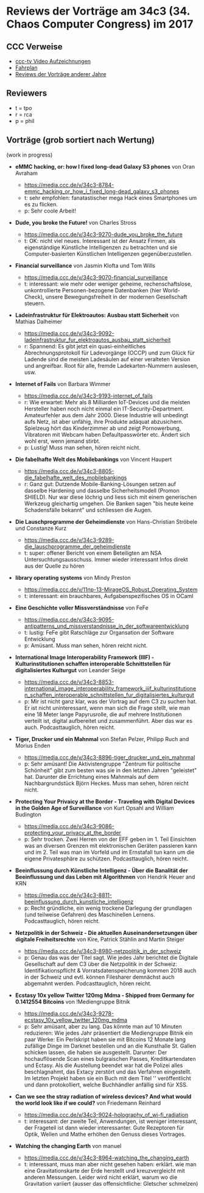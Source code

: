 # Reviews der Vorträge am 34c3 (34. Chaos Computer Congress) im 2017

CCC Verweise
------------
* [ccc-tv Video Aufzeichnungen](https://media.ccc.de/c/34c3)
* [Fahrplan](https://fahrplan.events.ccc.de/congress/2017/Fahrplan/)
* [Reviews der Vorträge anderer Jahre](https://github.com/tpo/31c3_talks_annotations/blob/master/README.md)

Reviewers
---------

* t = tpo
* r = rca
* p = phil

Vorträge (grob sortiert nach Wertung)
-------------------------------------

(work in progress)

*   __eMMC hacking, or: how I fixed long-dead Galaxy S3 phones__ von Oran Avraham
    * https://media.ccc.de/v/34c3-8784-emmc_hacking_or_how_i_fixed_long-dead_galaxy_s3_phones
    * t: sehr empfohlen: fanatastischer mega Hack eines Smartphones um es zu flicken.
    * p: Sehr coole Arbeit!

*   __Dude, you broke the Future!__ von Charles Stross
    * https://media.ccc.de/v/34c3-9270-dude_you_broke_the_future
    * t: OK: nicht viel neues. Interessant ist der Ansatz Firmen, als
      eigenständige Künstliche Intelligenzen zu betrachten und sie
      Computer-basierten Künstlichen Intelligenzen gegenüberzustellen.

*   __Financial surveillance__ von Jasmin Klofta und Tom Wills
    * https://media.ccc.de/v/34c3-9070-financial_surveillance
    * t: interessant: wie mehr oder weniger geheime, rechenschaftslose,
      unkontrollierte Personen-bezogene Datenbanken (hier World-Check),
      unsere Bewegungsfreiheit in der modernen Gesellschaft steuern.

*   __Ladeinfrastruktur für Elektroautos: Ausbau statt Sicherheit__ von Mathias Dalheimer
    * https://media.ccc.de/v/34c3-9092-ladeinfrastruktur_fur_elektroautos_ausbau_statt_sicherheit
    * r: Spannend: Es gibt jetzt ein quasi-einheitliches Abrechnungsprotokoll für
      Ladevorgänge (OCCP) und zum Glück für Ladende sind die meisten
      Ladesäulen auf einer veralteten Version und angreifbar. Root für
      alle, fremde Ladekarten-Nummern auslesen, usw.

*   __Internet of Fails__ von Barbara Wimmer
    * https://media.ccc.de/v/34c3-9193-internet_of_fails
    * r: Wie erwartet: Mehr als 8 Milliarden IoT-Devices und die meisten Hersteller
      haben noch nicht einmal ein IT-Security-Department. Amateurfehler
      aus dem Jahr 2000. Diese Industrie will unbedingt aufs Netz,
      ist aber unfähig, ihre Produkte adäquat abzusichern. Spielzeug
      hört das Kinderzimmer ab und zeigt Pornowerbung, Vibratoren
      mit Webcam haben Defaultpasswörter etc. Ändert sich wohl erst,
      wenn jemand stirbt.
    * p: Lustig! Muss man sehen, hören reicht nicht.

*   __Die fabelhafte Welt des Mobilebankings__ von Vincent Haupert
    * https://media.ccc.de/v/34c3-8805-die_fabelhafte_welt_des_mobilebankings
    * r: Ganz gut: Dutzende Mobile-Banking-Lösungen setzen auf dasselbe Hardening und
      dasselbe Sicherheitsmodell (Promon SHIELD). Nur war diese löchrig und
      liess sich mit einem generischen Werkzeug gleichartig umgehen.
      Die Banken sagen "bis heute keine Schadensfälle bekannt" und schliessen
      die Augen.

*   __Die Lauschprogramme der Geheimdienste__ von Hans-Christian Ströbele und Constanze Kurz
    * https://media.ccc.de/v/34c3-9289-die_lauschprogramme_der_geheimdienste
    * t: super: offener Bericht von einem Beteiligten am NSA Untersuchtungsausschuss.
      Immer wieder interessant Infos direkt aus der Quelle zu hören

*   __library operating systems__ von Mindy Preston
    * https://media.ccc.de/v/11np-13-MirageOS_Robust_Operating_System
    * t: interessant: ein brauchbares, Aufgabenspezifisches OS in OCaml

*   __Eine Geschichte voller Missverständnisse__ von FeFe
    * https://media.ccc.de/v/34c3-9095-antipatterns_und_missverstandnisse_in_der_softwareentwicklung
    * t: lustig: FeFe gibt Ratschläge zur Organsation der Software Entwicklung
    * p: Amüsant. Muss man sehen, hören reicht nicht.

*   __International Image Interoperability Framework (IIIF) - Kulturinstitutionen schaffen interoperable Schnittstellen für digitalisiertes Kulturgut__ von Leander Seige
    * https://media.ccc.de/v/34c3-8853-international_image_interoperability_framework_iiif_kulturinstitutionen_schaffen_interoperable_schnittstellen_fur_digitalisiertes_kulturgut
    * p: Mir ist nicht ganz klar, was der Vortrag auf dem C3 zu suchen
      hat. Er ist nicht uninteressant, wenn man sich die Frage stellt,
      wie man eine 18 Meter lange Papyrusrolle, die auf mehrere
      Institutionen verteilt ist, digital aufbereitet und
      zusammenführt. Aber das war es auch. Podcasttauglich, hören reicht.

*   __Tiger, Drucker und ein Mahnmal__ von Stefan Pelzer, Philipp Ruch and Morius Enden
    * https://media.ccc.de/v/34c3-8896-tiger_drucker_und_ein_mahnmal
    * p: Sehr amüsant! Die Aktivistengruppe "Zentrum für politische
      Schönheit" gibt zum besten was sie in den letzten Jahren
      "geleistet" hat. Darunter die Errichtung eines Mahnmals auf dem
      Nachbargrundstück Björn Heckes. Muss man sehen, hören reicht nicht.

*   __Protecting Your Privaicy at the Border - Traveling with Digital Devices in the Golden Age of Surveillance__ von Kurt Opsahl and William Budington
    * https://media.ccc.de/v/34c3-9086-protecting_your_privacy_at_the_border
    * p: Sehr trocken. Zwei Herren von der EFF geben im 1. Teil
      Einsichten was an diversen Grenzen mit elektronischen Geräten
      passieren kann und im 2. Teil was man im Vorfeld und im
      Ernstafall tun kann um die eigene Privatesphäre zu
      schützen. Podcasttauglich, hören reicht.

*   __Beeinflussung durch Künstliche Intelligenz - Über die Banalität der Beeinflussung und das Leben mit Algorithmen__ von Hendrik Heuer and KRN
    * https://media.ccc.de/v/34c3-8811-beeinflussung_durch_kunstliche_intelligenz
    * p: Recht gründliche, ein wenig trockene Darlegung der grundlagen
      (und teilweise Gefahren) des Maschinellen Lernens. Podcasttauglich, hören reicht.

*   __Netzpolitik in der Schweiz - Die aktuellen Auseinandersetzungen über digitale Freiheitsrechte__ von Kire, Patrick Stählin and Martin Steiger
    * https://media.ccc.de/v/34c3-8980-netzpolitik_in_der_schweiz
    * p: Genau das was der Titel sagt. Wie jedes Jahr berichtet die
      Digitale Gesellschaft auf dem C3 über die Netzpolitik in der
      Schweiz: Identifikationspflicht & Vorratsdatenspeicherung kommen
      2018 auch in der Schweiz und evtl. können Filesharer demnächst
      auch abgemahnt werden. Podcasttauglich, hören reicht.

*   __Ecstasy 10x yellow Twitter 120mg Mdma - Shipped from Germany for 0.1412554 Bitcoins__ von !Mediengruppe Bitnik
    * https://media.ccc.de/v/34c3-9278-ecstasy_10x_yellow_twitter_120mg_mdma
    * p: Sehr amüsant, aber zu lang. Das könnte man auf 10 Minuten
      reduzieren: Wie jedes Jahr präsentiert die Mediengruppe Bitnik
      ein paar Werke: Ein Perlskript haben sie mit Bitcoins 12 Monate
      lang zufällige Dinge im Darknet bestellen und an die Kunsthalle
      St. Gallen schicken lassen, die haben sie ausgestellt. Darunter:
      Der hochauflösende Scan eines bulgraischen Passes,
      Kreditkartendaten und Ectasy. Als die Austellung beendet war hat
      die Polizei alles beschlagnahmt, das Extacy zerstört und das
      Verfahren eingestellt. Im letzten Projekt haben sie ein Buch mit
      dem Titel '<script>alert('Mediengruppe Bitnik!')</script>'
      veröffentlicht und dann protokolliert, welche Buchhändler
      anfällig sind für XSS.

*   __Can we see the stray radiation of wireless devices? And what would the world look like if we could?__ von Friedemann Reinhard
    * https://media.ccc.de/v/34c3-9024-holography_of_wi-fi_radiation
    * t: interessant: der zweite Teil, Anwendungen, ist weniger interessant,
      der Frageteil ist dann wieder interessanter. Gute Rezeptoren für Optik,
      Wellen und Mathe erhöhen den Genuss dieses Vortrages.

*   __Watching the changing Earth__ von manuel
    * https://media.ccc.de/v/34c3-8964-watching_the_changing_earth
    * t: interessant, muss man aber nicht gesehen haben: erklärt. wie
      man eine Gravitationskarte der Erde herstellt und kreuzvergleicht
      mit anderen Messungen. Leider wird nicht erklärt, warum wo die
      Gravitation variiert (ausser das offensichtliche: Gletscher schmelzen)
